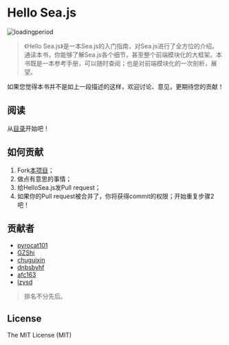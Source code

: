 # Hello Sea.js

![loadingperiod](https://raw.github.com/island205/HelloSea.js/master/images/helloseajs-cover-readme.png)

> 《Hello Sea.js》是一本Sea.js的入门指南，对Sea.js进行了全方位的介绍。通读本书，你能够了解Sea.js各个细节，甚至整个前端模块化的大框架。本书既是一本参考手册，可以随时查阅；也是对前端模块化的一次剖析，展望。

如果您觉得本书并不是如上一段描述的这样，欢迎讨论、意见，更期待您的贡献！

## 阅读

从[目录](https://github.com/Bodule/HelloSea.js/blob/master/01-contents.md)开始吧！

## 如何贡献

1. Fork[本项目](https://github.com/Bodule/HelloSea.js)；
2. 做点有意思的事情；
3. 给HelloSea.js发Pull request；
4. 如果你的Pull request被合并了，你将获得commit的权限；开始重复步骤2吧！

## 贡献者

- [pyrocat101](https://github.com/pyrocat101)
- [GZShi](https://github.com/GZShi)
- [chuguixin](https://github.com/chuguixin)
- [dnbsbyhf](https://github.com/dnbsbyhf)
- [afc163](https://github.com/afc163)
- [lzysd](https://github.com/lzyzsd)

> 排名不分先后。

## License

The MIT License (MIT)

